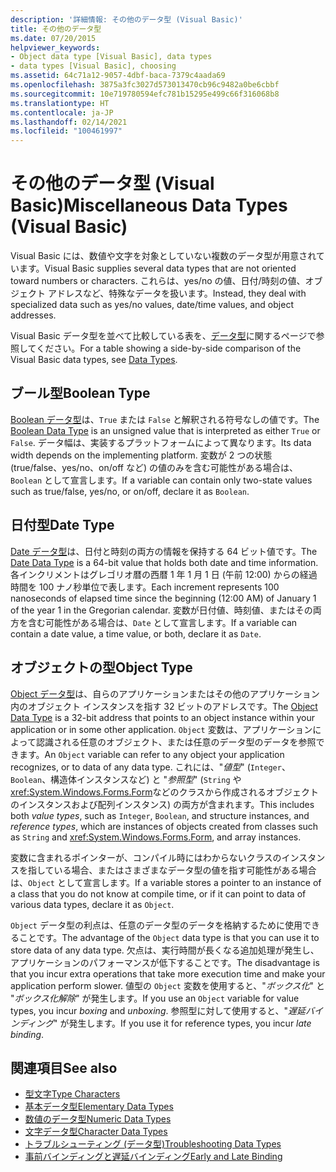 ```yaml
---
description: '詳細情報: その他のデータ型 (Visual Basic)'
title: その他のデータ型
ms.date: 07/20/2015
helpviewer_keywords:
- Object data type [Visual Basic], data types
- data types [Visual Basic], choosing
ms.assetid: 64c71a12-9057-4dbf-baca-7379c4aada69
ms.openlocfilehash: 3875a3fc3027d573013470cb96c9482a0be6cbbf
ms.sourcegitcommit: 10e719780594efc781b15295e499c66f316068b8
ms.translationtype: HT
ms.contentlocale: ja-JP
ms.lasthandoff: 02/14/2021
ms.locfileid: "100461997"
---
```

# <a name="miscellaneous-data-types-visual-basic"></a><span data-ttu-id="39d4a-103">その他のデータ型 (Visual Basic)</span><span class="sxs-lookup"><span data-stu-id="39d4a-103">Miscellaneous Data Types (Visual Basic)</span></span>

<span data-ttu-id="39d4a-104">Visual Basic には、数値や文字を対象としていない複数のデータ型が用意されています。</span><span class="sxs-lookup"><span data-stu-id="39d4a-104">Visual Basic supplies several data types that are not oriented toward numbers or characters.</span></span> <span data-ttu-id="39d4a-105">これらは、yes/no の値、日付/時刻の値、オブジェクト アドレスなど、特殊なデータを扱います。</span><span class="sxs-lookup"><span data-stu-id="39d4a-105">Instead, they deal with specialized data such as yes/no values, date/time values, and object addresses.</span></span>  
  
 <span data-ttu-id="39d4a-106">Visual Basic データ型を並べて比較している表を、[データ型](../../../language-reference/data-types/index.md)に関するページで参照してください。</span><span class="sxs-lookup"><span data-stu-id="39d4a-106">For a table showing a side-by-side comparison of the Visual Basic data types, see [Data Types](../../../language-reference/data-types/index.md).</span></span>  
  
## <a name="boolean-type"></a><span data-ttu-id="39d4a-107">ブール型</span><span class="sxs-lookup"><span data-stu-id="39d4a-107">Boolean Type</span></span>  

 <span data-ttu-id="39d4a-108">[Boolean データ型](../../../language-reference/data-types/boolean-data-type.md)は、`True` または `False` と解釈される符号なしの値です。</span><span class="sxs-lookup"><span data-stu-id="39d4a-108">The [Boolean Data Type](../../../language-reference/data-types/boolean-data-type.md) is an unsigned value that is interpreted as either `True` or `False`.</span></span> <span data-ttu-id="39d4a-109">データ幅は、実装するプラットフォームによって異なります。</span><span class="sxs-lookup"><span data-stu-id="39d4a-109">Its data width depends on the implementing platform.</span></span> <span data-ttu-id="39d4a-110">変数が 2 つの状態 (true/false、yes/no、on/off など) の値のみを含む可能性がある場合は、`Boolean` として宣言します。</span><span class="sxs-lookup"><span data-stu-id="39d4a-110">If a variable can contain only two-state values such as true/false, yes/no, or on/off, declare it as `Boolean`.</span></span>  
  
## <a name="date-type"></a><span data-ttu-id="39d4a-111">日付型</span><span class="sxs-lookup"><span data-stu-id="39d4a-111">Date Type</span></span>  

 <span data-ttu-id="39d4a-112">[Date データ型](../../../language-reference/data-types/date-data-type.md)は、日付と時刻の両方の情報を保持する 64 ビット値です。</span><span class="sxs-lookup"><span data-stu-id="39d4a-112">The [Date Data Type](../../../language-reference/data-types/date-data-type.md) is a 64-bit value that holds both date and time information.</span></span> <span data-ttu-id="39d4a-113">各インクリメントはグレゴリオ暦の西暦 1 年 1 月 1 日 (午前 12:00) からの経過時間を 100 ナノ秒単位で表します。</span><span class="sxs-lookup"><span data-stu-id="39d4a-113">Each increment represents 100 nanoseconds of elapsed time since the beginning (12:00 AM) of January 1 of the year 1 in the Gregorian calendar.</span></span> <span data-ttu-id="39d4a-114">変数が日付値、時刻値、またはその両方を含む可能性がある場合は、`Date` として宣言します。</span><span class="sxs-lookup"><span data-stu-id="39d4a-114">If a variable can contain a date value, a time value, or both, declare it as `Date`.</span></span>  
  
## <a name="object-type"></a><span data-ttu-id="39d4a-115">オブジェクトの型</span><span class="sxs-lookup"><span data-stu-id="39d4a-115">Object Type</span></span>  

 <span data-ttu-id="39d4a-116">[Object データ型](../../../language-reference/data-types/object-data-type.md)は、自らのアプリケーションまたはその他のアプリケーション内のオブジェクト インスタンスを指す 32 ビットのアドレスです。</span><span class="sxs-lookup"><span data-stu-id="39d4a-116">The [Object Data Type](../../../language-reference/data-types/object-data-type.md) is a 32-bit address that points to an object instance within your application or in some other application.</span></span> <span data-ttu-id="39d4a-117">`Object` 変数は、アプリケーションによって認識される任意のオブジェクト、または任意のデータ型のデータを参照できます。</span><span class="sxs-lookup"><span data-stu-id="39d4a-117">An `Object` variable can refer to any object your application recognizes, or to data of any data type.</span></span> <span data-ttu-id="39d4a-118">これには、"*値型*" (`Integer`、`Boolean`、構造体インスタンスなど) と "*参照型*" (`String` や <xref:System.Windows.Forms.Form>などのクラスから作成されるオブジェクトのインスタンスおよび配列インスタンス) の両方が含まれます。</span><span class="sxs-lookup"><span data-stu-id="39d4a-118">This includes both *value types*, such as `Integer`, `Boolean`, and structure instances, and *reference types*, which are instances of objects created from classes such as `String` and <xref:System.Windows.Forms.Form>, and array instances.</span></span>  
  
 <span data-ttu-id="39d4a-119">変数に含まれるポインターが、コンパイル時にはわからないクラスのインスタンスを指している場合、またはさまざまなデータ型の値を指す可能性がある場合は、`Object` として宣言します。</span><span class="sxs-lookup"><span data-stu-id="39d4a-119">If a variable stores a pointer to an instance of a class that you do not know at compile time, or if it can point to data of various data types, declare it as `Object`.</span></span>  
  
 <span data-ttu-id="39d4a-120">`Object` データ型の利点は、任意のデータ型のデータを格納するために使用できることです。</span><span class="sxs-lookup"><span data-stu-id="39d4a-120">The advantage of the `Object` data type is that you can use it to store data of any data type.</span></span> <span data-ttu-id="39d4a-121">欠点は、実行時間が長くなる追加処理が発生し、アプリケーションのパフォーマンスが低下することです。</span><span class="sxs-lookup"><span data-stu-id="39d4a-121">The disadvantage is that you incur extra operations that take more execution time and make your application perform slower.</span></span> <span data-ttu-id="39d4a-122">値型の `Object` 変数を使用すると、"*ボックス化*" と "*ボックス化解除*" が発生します。</span><span class="sxs-lookup"><span data-stu-id="39d4a-122">If you use an `Object` variable for value types, you incur *boxing* and *unboxing*.</span></span> <span data-ttu-id="39d4a-123">参照型に対して使用すると、"*遅延バインディング*" が発生します。</span><span class="sxs-lookup"><span data-stu-id="39d4a-123">If you use it for reference types, you incur *late binding*.</span></span>  
  
## <a name="see-also"></a><span data-ttu-id="39d4a-124">関連項目</span><span class="sxs-lookup"><span data-stu-id="39d4a-124">See also</span></span>

- [<span data-ttu-id="39d4a-125">型文字</span><span class="sxs-lookup"><span data-stu-id="39d4a-125">Type Characters</span></span>](type-characters.md)
- [<span data-ttu-id="39d4a-126">基本データ型</span><span class="sxs-lookup"><span data-stu-id="39d4a-126">Elementary Data Types</span></span>](elementary-data-types.md)
- [<span data-ttu-id="39d4a-127">数値のデータ型</span><span class="sxs-lookup"><span data-stu-id="39d4a-127">Numeric Data Types</span></span>](numeric-data-types.md)
- [<span data-ttu-id="39d4a-128">文字データ型</span><span class="sxs-lookup"><span data-stu-id="39d4a-128">Character Data Types</span></span>](character-data-types.md)
- [<span data-ttu-id="39d4a-129">トラブルシューティング (データ型)</span><span class="sxs-lookup"><span data-stu-id="39d4a-129">Troubleshooting Data Types</span></span>](troubleshooting-data-types.md)
- [<span data-ttu-id="39d4a-130">事前バインディングと遅延バインディング</span><span class="sxs-lookup"><span data-stu-id="39d4a-130">Early and Late Binding</span></span>](../early-late-binding/index.md)

